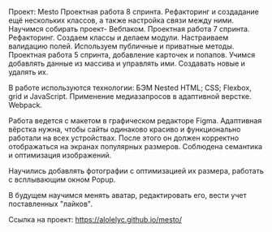 Проект: Mesto
Проектная работа 8 спринта. Рефакторинг и создадание ещё нескольких классов, а также настройка связи между ними. Научимся собирать проект- Вебпаком. 
Проектная работа 7 спринта. Рефакторинг. Создаем классы и делаем модули. Настраиваем валидацию полей. 
Используем публичные и приватные методы. 
Проектная работа 5 спринта, добавление карточек и попапов. Учимся добавлять данные из массива и управлять ими. Создавать новые и удалять их.

В работе используются технологии: БЭМ Nested HTML; CSS; Flexbox, grid и JavaScript. Применение медиазапросов в адаптивной верстке. Webpack.

Работа ведется с макетом в графическом редакторе Figma. Адаптивная вёрстка нужна, чтобы сайты одинаково красиво и функционально работали на всех устройствах. После этого он должен корректно отображаться на экранах популярных размеров. Соблюдена семантика и оптимизация изображений.

Научились добавлять фотографии с оптимизацией их размера, работать с всплывающим окном Popup.

В будущем научимся менять аватар, редактировать его, вести учет поставленных "лайков".

Ссылка на проект: https://alolelyc.github.io/mesto/